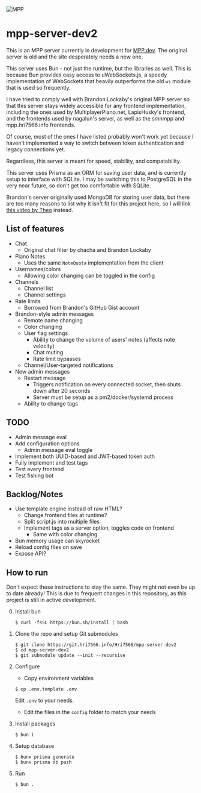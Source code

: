 ![MPP](https://github.com/multiplayerpiano/mpp-frontend-v1/blob/master/static/128-piano.png?raw=true)

# mpp-server-dev2

This is an MPP server currently in development for [MPP.dev](https://www.multiplayerpiano.dev). The original server is old and the site desperately needs a new one.

This server uses Bun - not just the runtime, but the libraries as well. This is because Bun provides easy access to uWebSockets.js, a speedy implementation of WebSockets that heavily outperforms the old `ws` module that is used so frequently.

I have tried to comply well with Brandon Lockaby's original MPP server so that this server stays widely accessible for any frontend implementation, including the ones used by MultiplayerPiano.net, LapisHusky's frontend, and the frontends used by nagalun's server, as well as the smnmpp and mpp.hri7566.info frontends.

Of course, most of the ones I have listed probably won't work yet because I haven't implemented a way to switch between token authentication and legacy connections yet.

Regardless, this server is meant for speed, stability, and compatability.

This server uses Prisma as an ORM for saving user data, and is currently setup to interface with SQLite. I may be switching this to PostgreSQL in the very near future, so don't get too comfortable with SQLite.

Brandon's server originally used MongoDB for storing user data, but there are too many reasons to list why it isn't fit for this project here, so I will link [this video by Theo](https://www.youtube.com/watch?v=cC6HFd1zcbo) instead.

## List of features

- Chat
    - Original chat filter by chacha and Brandon Lockaby
- Piano Notes
    - Uses the same `NoteQuota` implementation from the client
- Usernames/colors
    - Allowing color changing can be toggled in the config
- Channels
    - Channel list
    - Channel settings
- Rate limits
    - Borrowed from Brandon's GitHub Gist account
- Brandon-style admin messages
    - Remote name changing
    - Color changing
    - User flag settings
        - Ability to change the volume of users' notes (affects note velocity)
        - Chat muting
        - Rate limit bypasses
    - Channel/User-targeted notifications
- New admin messages
    - Restart message
        - Triggers notification on every connected socket, then shuts down after 20 seconds
        - Server must be setup as a pm2/docker/systemd process
    - Ability to change tags

## TODO

- Admin message eval
- Add configuration options
    - Admin message eval toggle
- Implement both UUID-based and JWT-based token auth
- Fully implement and test tags
- Test every frontend
- Test fishing bot

## Backlog/Notes

- Use template engine instead of raw HTML?
    - Change frontend files at runtime?
    - Split script.js into multiple files
    - Implement tags as a server option, toggles code on frontend
        - Same with color changing
- Bun memory usage can skyrocket
- Reload config files on save
- Expose API?

## How to run

Don't expect these instructions to stay the same. They might not even be up to date already! This is due to frequent changes in this repository, as this project is still in active development.

0. Install bun

    ```
    $ curl -fsSL https://bun.sh/install | bash
    ```

1. Clone the repo and setup Git submodules

    ```
    $ git clone https://git.hri7566.info/Hri7566/mpp-server-dev2
    $ cd mpp-server-dev2
    $ git submodule update --init --recursive
    ```

2. Configure

    - Copy environment variables

    ```
    $ cp .env.template .env
    ```

    Edit `.env` to your needs.

    - Edit the files in the `config` folder to match your needs

3. Install packages

    ```
    $ bun i
    ```

4. Setup database

    ```
    $ bunx prisma generate
    $ bunx prisma db push
    ```

5. Run

    ```
    $ bun .
    ```
